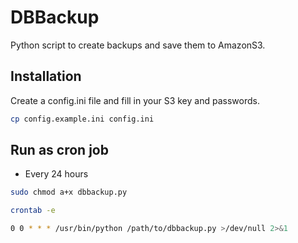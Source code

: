 
# DBBackup

Python script to create backups and save them to AmazonS3.

## Installation
Create a config.ini file and fill in your S3 key and passwords.
```bash
cp config.example.ini config.ini
```

## Run as cron job
* Every 24 hours
```bash
sudo chmod a+x dbbackup.py

crontab -e

0 0 * * * /usr/bin/python /path/to/dbbackup.py >/dev/null 2>&1
```
